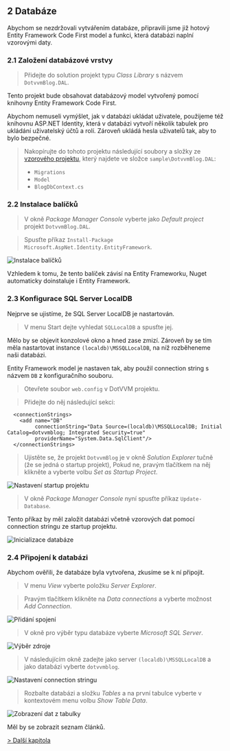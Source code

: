 ## 2 Databáze

Abychom se nezdržovali vytvářením databáze, připravili jsme již hotový Entity Framework Code First model a funkci, která databázi naplní vzorovými daty.

### 2.1 Založení databázové vrstvy

> Přidejte do solution projekt typu *Class Library* s názvem `DotvvmBlog.DAL`.

Tento projekt bude obsahovat databázový model vytvořený pomocí knihovny Entity Framework Code First.

Abychom nemuseli vymýšlet, jak v databázi ukládat uživatele, použijeme též knihovnu ASP.NET Identity, která v databázi vytvoří několik tabulek pro ukládání uživatelský účtů a rolí. Zároveň ukládá hesla uživatelů tak, aby to bylo bezpečné.

> Nakopírujte do tohoto projektu následující soubory a složky ze [vzorového projektu](https://github.com/riganti/dotvvm-hands-on-lab), který najdete ve složce `sample\DotvvmBlog.DAL`:
> * `Migrations`
> * `Model`
> * `BlogDbContext.cs`

### 2.2 Instalace balíčků

> V okně *Package Manager Console* vyberte jako *Default project* projekt `DotvvmBlog.DAL`. 

> Spusťte příkaz `Install-Package Microsoft.AspNet.Identity.EntityFramework`.

<img src="02-database-install-packages.png" alt="Instalace balíčků" />

Vzhledem k tomu, že tento balíček závisí na Entity Frameworku, Nuget automaticky doinstaluje i Entity Framework.

### 2.3 Konfigurace SQL Server LocalDB

Nejprve se ujistíme, že SQL Server LocalDB je nastartován. 

> V menu Start dejte vyhledat `SQLLocalDB` a spusťte jej. 

Mělo by se objevit konzolové okno a hned zase zmizí. Zároveň by se tím měla nastartovat instance `(localdb)\MSSQLLocalDB`, na níž rozběheneme naši databázi.

Entity Framework model je nastaven tak, aby použil connection string s názvem `DB` z konfiguračního souboru.

> Otevřete soubor `web.config` v DotVVM projektu.

> Přidejte do něj následující sekci:

```
  <connectionStrings>
    <add name="DB" 
         connectionString="Data Source=(localdb)\MSSQLLocalDB; Initial Catalog=dotvvmblog; Integrated Security=true"
         providerName="System.Data.SqlClient"/>
  </connectionStrings>
```

> Ujistěte se, že projekt `DotvvmBlog` je v okně *Solution Explorer* tučně (že se jedná o startup projekt), Pokud ne, pravým tlačítkem na něj klikněte a vyberte volbu *Set as Startup Project*.

<img src="02-database-startup-project.png" alt="Nastavení startup projektu" />

> V okně *Package Manager Console* nyní spusťte příkaz `Update-Database`. 

Tento příkaz by měl založit databázi včetně vzorových dat pomocí connection stringu ze startup projektu.

<img src="02-database-update.png" alt="Inicializace databáze" />

### 2.4 Připojení k databázi

Abychom ověřili, že databáze byla vytvořena, zkusíme se k ní připojit.

> V menu *View* vyberte položku *Server Explorer*. 

> Pravým tlačítkem klikněte na *Data connections* a vyberte možnost *Add Connection*.

<img src="02-database-connect.png" alt="Přidání spojení" />

> V okně pro výběr typu databáze vyberte *Microsoft SQL Server*.

<img src="02-database-source.png" alt="Výběr zdroje" />

> V následujícím okně zadejte jako server `(localdb)\MSSQLLocalDB` a jako databázi vyberte `dotvvmblog`.

<img src="02-database-connection.png" alt="Nastavení connection stringu" />

> Rozbalte databázi a složku *Tables* a na první tabulce vyberte v kontextovém menu volbu *Show Table Data*.

<img src="02-database-test.png" alt="Zobrazení dat z tabulky" />

Měl by se zobrazit seznam článků.

[> Další kapitola](03.md)
